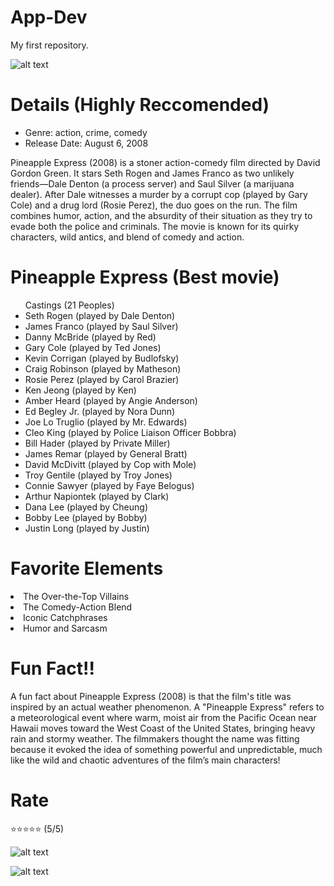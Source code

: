 # App-Dev
My first repository.

![alt text](https://flxt.tmsimg.com/assets/p176350_p_v10_an.jpg)

# Details (Highly Reccomended)
<ul>
  <li>Genre: action, crime, comedy </li>
  <li>Release Date: August 6, 2008</li>
  </ul>

Pineapple Express (2008) is a stoner action-comedy film directed by David Gordon Green. It stars Seth Rogen and James Franco as two unlikely friends—Dale Denton (a process server) and Saul Silver (a marijuana dealer). After Dale witnesses a murder by a corrupt cop (played by Gary Cole) and a drug lord (Rosie Perez), the duo goes on the run. The film combines humor, action, and the absurdity of their situation as they try to evade both the police and criminals. The movie is known for its quirky characters, wild antics, and blend of comedy and action.


# Pineapple Express (Best movie)
<ul>
Castings (21 Peoples)
<li>Seth Rogen (played by Dale Denton)</li>
<li>James Franco (played by Saul Silver)</li>
<li>Danny McBride (played by Red)</li>
<li>Gary Cole (played by Ted Jones)</li>
<li>Kevin Corrigan (played by Budlofsky)</li>
<li>Craig Robinson (played by Matheson)</li>
<li>Rosie Perez (played by Carol Brazier)</li>
<li>Ken Jeong (played by Ken)</li>
<li>Amber Heard (played by Angie Anderson)</li>
<li>Ed Begley Jr. (played by Nora Dunn)</li>
<li>Joe Lo Truglio (played by Mr. Edwards)</li>
<li>Cleo King (played by Police Liaison Officer Bobbra)</li>
<li>Bill Hader (played by Private Miller)</li>
<li>James Remar (played by General Bratt)</li>
<li>David McDivitt (played by Cop with Mole)</li>
<li>Troy Gentile (played by Troy Jones)</li>
<li>Connie Sawyer (played by Faye Belogus)</li>
<li>Arthur Napiontek (played by Clark)</li>
<li>Dana Lee (played by Cheung)</li>
<li>Bobby Lee (played by Bobby)</li>
<li>Justin Long (played by Justin)</li>
</ul>

# Favorite Elements

<li>The Over-the-Top Villains
<li>The Comedy-Action Blend
<li>Iconic Catchphrases
<li>Humor and Sarcasm

# Fun Fact!!
A fun fact about Pineapple Express (2008) is that the film's title was inspired by an actual weather phenomenon. A "Pineapple Express" refers to a meteorological event where warm, moist air from the Pacific Ocean near Hawaii moves toward the West Coast of the United States, bringing heavy rain and stormy weather. The filmmakers thought the name was fitting because it evoked the idea of something powerful and unpredictable, much like the wild and chaotic adventures of the film’s main characters!

# Rate
⭐⭐⭐⭐⭐ (5/5)

![alt text](https://i1.wp.com/braindeadradio.com/wp-content/uploads/2012/02/pineapple-express-5.gif)

![alt text](https://www.pbs.org/independentlens/wp-content/uploads/2017/04/pineapple-express-2.gif)


